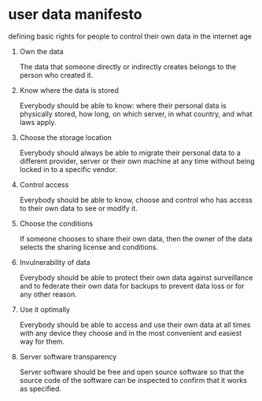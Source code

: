 # user data manifesto

defining basic rights for people to control their own data in the
internet age

1. Own the data

    The data that someone directly or indirectly creates belongs
    to the person who created it.

2. Know where the data is stored

    Everybody should be able to know: where their personal data is
    physically stored, how long, on which server, in what country,
    and what laws apply.

3. Choose the storage location

    Everybody should always be able to migrate their personal data
    to a different provider, server or their own machine at any
    time without being locked in to a specific vendor.

4. Control access

    Everybody should be able to know, choose and control who has
    access to their own data to see or modify it.

5. Choose the conditions

    If someone chooses to share their own data, then the owner of
    the data selects the sharing license and conditions.

6. Invulnerability of data

    Everybody should be able to protect their own data against
    surveillance and to federate their own data for backups to
    prevent data loss or for any other reason.

7. Use it optimally

    Everybody should be able to access and use their own data at
    all times with any device they choose and in the most
    convenient and easiest way for them.

8. Server software transparency

    Server software should be free and open source software so
    that the source code of the software can be inspected to
    confirm that it works as specified. 
